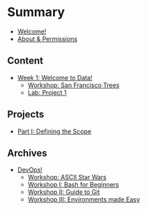 # Summary

* [Welcome!](README.md)
* [About & Permissions](tools/about/ABOUT.md)

## Content
* [Week 1: Welcome to Data!](week-1/README.md)    
    * [Workshop: San Francisco Trees](week-1/workshop/README.md)     
    * [Lab: Project 1](projects/project-1/scoping.md)

<!-- * [Week 2: Pandas!](week-2/README.md)    
    * [Workshop: Movies & UFOs](week-2/workshop/README.md)     
    * [Lab: March Madness](week-2/lab/README.md)  

* [Week 3: Data Cleaning!](week-3/README.md)    
    * [Workshop: Harry Potter and the Notebook of Secrets](week-3/workshop/README.md)     
    * [Lab: Node Survey](week-3/lab/rojects/project-2/README.md)  

* [Week 4: Data Viz!](week-4/README.md)    
    * [Workshop: Airbnb Listings](week-4/workshop/README.md)     
    * [Lab: Project 2](projects/project-2/README.md)

* [Week 5: DEI in Tech!](week-5/README.md)    
    * [Workshop I: Project Presentations](week-5/README.md)
    * [Workshop II: Diversity, Equity, and Inclusion](week-5/README.md)

* [Week 6: Machine Learning!](week-6/README.md)    
    * [Workshop I: Human Intuition](week-6/workshop/intro-ml.md)    
    * [Workshop II: Heart Disease](week-6/workshop/README.md)     
    * [Lab: Predict Node Majors](week-6/lab/README.md)  

* [Week 7: Scikit-Learn ](week-7/README.md)    
    * [Workshop: Heart Disease](week-7/workshop/README.md)    
    * [Lab: Confusion Matrices in Detail](week-7/lab/README.md)  

* [Week 8: Machine Learning Models](week-8/README.md)    
    * [Workshop I: KNN and Decision Trees](week-8/workshop/README.md)    
    * [Workshop II: Bias Variance](week-8/workshop/bias_var.md)    
    * [Lab: Predicting Node Majors](week-8/lab/README.md)    

* [Week 9: NLP + PCA](week-9/README.md)    
    * [Workshop I: NLP](week-9/workshop/README.md)        
    * [Workshop II: PCA](week-9/workshop/pca.md)        

* [Week 10: Investor Day!](week-10/README.md)     -->

## Projects
* [Part I: Defining the Scope](projects/project-1/scoping.md)  

<!-- * [Part II: Data Exploration](projects/project-2/README.md)    

* [Part III: Predictive Modelling](projects/project-3/README.md)    -->

## Archives

* [DevOps!](archives/devops/README.md)    
    * [Workshop: ASCII Star Wars](archives/devops/workshop/README.md)     
    * [Workshop I: Bash for Beginners](archives/devops/workshop/bash.md)    
    * [Workshop II: Guide to Git](archives/devops/workshop/git.md)    
    * [Workshop III: Environments made Easy](archives/devops/workshop/venv.md)    
